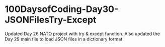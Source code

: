 # 100DaysofCoding-Day30-JSONFilesTry-Except
Updated Day 26 NATO project with try &amp; except function. Also updated the Day 29 main file to load JSON files in a dictionary format
